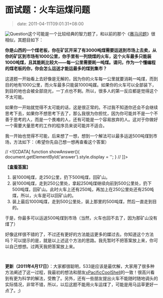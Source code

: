 # 面试题：火车运煤问题
>date: 2011-04-11T09:01:31+08:00


![](https://coolshell.cn/wp-content/uploads/2009/07/Question.jpg "Question")这个可能是一个比较经典的智力题了，和以前的那个《[赛马问题](https://coolshell.cn/articles/1202.html "面试题：赛马问题")》很相似，其题目如下：


**你是山西的一个煤老板，你在矿区开采了有3000吨煤需要运送到市场上去卖，从你的矿区到市场有1000公里，你手里有一列烧煤的火车，这个火车最多只能装1000吨煤，且其能耗比较大——每一公里需要耗一吨煤。请问，作为一个懂编程的煤老板的你，你会怎么运送才能运最多的煤到集市？**


这道题一开始看上去好像是无解的，因为你的火车每一公里就要消耗一吨煤，而到目的地有1000公里，而火车最多只能装1000吨媒。如果你的火车可以全部装下，到目的地也会被全部烧光，一丁点也不剩。所以，很多人的第一反应都是觉得这个不太可能。


如果你一开始就觉得不太可能的话，这是很正常的。不过我不知道你还会不会继续思考下去，如果你不想思考下去了，那么我很为你担忧，因为你可能并不是一个不善于思考的人，而是一个畏难的人，还有可能是一个容易放弃的人。这对于你做好 一个需要大量思考的工作的程序员来说可能并不适合。


我一开始也觉得不可能，后来想了一想，想到一个解法可以最多运送500吨煤到市场，方法如下：（希望你先自己想一想再查看这个答案）  

  

// <![CDATA[
function showAnswer(){
 document.getElementById('answer').style.display = '';
}
// ]]&gt;  

【[**查看答案**](javascript:showAnswer();)】



1. 装1000吨煤，走250公里，扔下500吨煤，回矿山。
2. 装1000吨煤，走到250公里处，拿起250吨煤继续向前到500公里处，扔下500吨煤，回矿山。此时火车上还有250吨，再加上在250公里处还有250吨煤，所以，火车是可以回矿山的。
3. 装上最后1000吨煤，走到500公里处，装上那里的500吨煤，然后一直走到目的。


于是，你最多可以运送500吨煤到市场（当然，火车也回不去了，因为那矿山没有煤了）



好像这样很不错的了，不过还有更好的方法能运更多的媒过去。你知道这个方法吗？可以提示的是，就是以上述这个方法的思路。我先暂时不把答案放上来，你可以自己想想。过两天我把答案放上来。


 


**更新（2011年4月17日）**：大家都很聪明，533是应该是最优解，大家用了很多种方法阐述了这一过程，我最初的想法和朋友[xPacificCoolShell](https://coolshell.cn/articles/4429.html#comment-44698)的一致！很高兴看到有更为科学的解法，受教了。另外，还有一些朋友提出火车不能随时随地调头的实际情况，非常不错，所以，以后这题不能用火车运煤了，可能是用马运草更好一点了。;)


